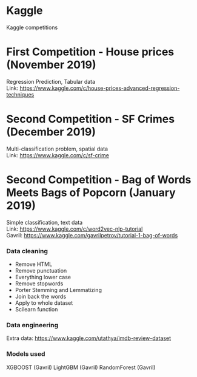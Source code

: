 # Kaggle
Kaggle competitions

# First Competition - House prices (November 2019)
Regression Prediction, Tabular data
<br> Link: https://www.kaggle.com/c/house-prices-advanced-regression-techniques

# Second Competition - SF Crimes (December 2019)
Multi-classification problem, spatial data
<br> Link: https://www.kaggle.com/c/sf-crime

# Second Competition - Bag of Words Meets Bags of Popcorn (January 2019)
Simple classification, text data
<br> Link: https://www.kaggle.com/c/word2vec-nlp-tutorial
<br> Gavril: https://www.kaggle.com/gavrilpetrov/tutorial-1-bag-of-words

### Data cleaning
- Remove HTML
- Remove punctuation
- Everything lower case
- Remove stopwords
- Porter Stemming and Lemmatizing
- Join back the words
- Apply to whole dataset
- Scilearn function

### Data engineering
Extra data: https://www.kaggle.com/utathya/imdb-review-dataset

### Models used
XGBOOST (Gavril)
LightGBM (Gavril)
RandomForest (Gavril)

